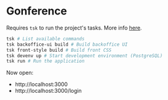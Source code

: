 # Gonference

Requires `tsk` to run the project's tasks. More info [here](https://github.com/Sirikon/tsk).

```bash
tsk # List available commands
tsk backoffice-ui build # Build backoffice UI
tsk front-style build # Build front CSS
tsk devenv up # Start development environment (PostgreSQL)
tsk run # Run the application
```

Now open:
- http://localhost:3000
- http://localhost:3000/login
